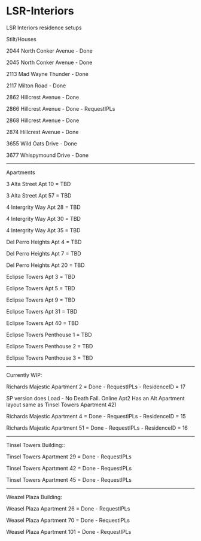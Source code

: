 # LSR-Interiors
LSR Interiors residence setups

Stilt/Houses

2044 North Conker Avenue - Done

2045 North Conker Avenue - Done

2113 Mad Wayne Thunder - Done

2117 Milton Road - Done

2862 Hillcrest Avenue - Done

2866 Hillcrest Avenue - Done - RequestIPLs

2868 Hillcrest Avenue - Done

2874 Hillcrest Avenue - Done

3655 Wild Oats Drive - Done

3677 Whispymound Drive - Done

-------------------------

Apartments

3 Alta Street Apt 10 = TBD

3 Alta Street Apt 57 = TBD




4 Intergrity Way Apt 28 = TBD

4 Intergrity Way Apt 30 = TBD

4 Intergrity Way Apt 35 = TBD




Del Perro Heights Apt 4 = TBD

Del Perro Heights Apt 7 = TBD

Del Perro Heights Apt 20 = TBD




Eclipse Towers Apt 3 = TBD

Eclipse Towers Apt 5 = TBD

Eclipse Towers Apt 9 = TBD

Eclipse Towers Apt 31 = TBD

Eclipse Towers Apt 40 = TBD





Eclipse Towers Penthouse 1 = TBD

Eclipse Towers Penthouse 2 = TBD

Eclipse Towers Penthouse 3 = TBD


------

Currently WIP:

Richards Majestic Apartment 2 = Done - RequestIPLs - ResidenceID = 17

SP version does Load - No Death Fall. 
Online Apt2 Has an Alt Apartment layout same as Tinsel Towers Apartment 42)


Richards Majestic Apartment 4 = Done - RequestIPLs - ResidenceID = 15

Richards Majestic Apartment 51 = Done  - RequestIPLs  - ResidenceID = 16


------
Tinsel Towers Building::

Tinsel Towers Apartment 29 = Done - RequestIPLs

Tinsel Towers Apartment 42 = Done - RequestIPLs

Tinsel Towers Apartment 45 = Done - RequestIPLs


------
Weazel Plaza Building: 


Weasel Plaza Apartment 26 = Done - RequestIPLs

Weasel Plaza Apartment 70 = Done - RequestIPLs

Weasel Plaza Apartment 101 = Done - RequestIPLs


